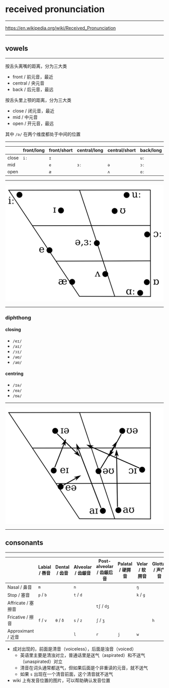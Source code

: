 # received pronunciation

---

https://en.wikipedia.org/wiki/Received_Pronunciation

---

## vowels

---

按舌头离嘴的距离，分为三大类

- front / 前元音，最近
- central / 央元音
- back / 后元音，最远

按舌头里上颚的距离，分为三大类

- close / 闭元音，最近
- mid / 中元音
- open / 开元音，最远

其中 `/ə/` 在两个维度都处于中间的位置

---

|       | front/long | front/short | central/long | central/short | back/long | back/short |
|-------|------------|-------------|--------------|---------------|-----------|------------|
| close | `iː`       | `ɪ`         |              |               | `uː`      | `ʊ`        |
| mid   |            | `e`         | `ɜː`         | `ə`           | `ɔː`      |            |
| open  |            | `æ`         |              | `ʌ`           | `ɑː`      | `ɒ`        |

---

![vowels](./received-pronunciation-vowels.svg)

---

### diphthong

#### closing
- `/eɪ/`
- `/aɪ/`
- `/ɔɪ/`
- `/əʊ/`
- `/aʊ/`

#### centring
- `/ɪə/`
- `/eə/`
- `/ʊə/`

---

![diphthong](./received-pronunciation-vowels-diphthong.svg)

---

## consonants

---

|                    | Labial / 唇音 | Dental / 齿音 | Alveolar / 齿龈音 | Post-alveolar / 齿龈后音 | Palatal / 硬腭音 | Velar / 软腭音 | Glottal / 声门音 |
|--------------------|---------------|---------------|-------------------|--------------------------|------------------|----------------|------------------|
| Nasal / 鼻音       | `m`           |               | `n`               |                          |                  | `ŋ`            |                  |
| Stop / 塞音        | `p` / `b`     |               | `t` / `d`         |                          |                  | `k` / `ɡ`      |                  |
| Affricate / 塞擦音 |               |               |                   | `tʃ` / `dʒ`              |                  |                |                  |
| Fricative / 擦音   | `f` / `v`     | `θ` / `ð`     | `s` / `z`         | `ʃ` / `ʒ`                |                  |                | `h`              |
| Approximant / 近音 |               |               | `l`               | `r`                      | `j`              | `w`            |                  |

- 成对出现的，前面是清音（voiceless），后面是浊音（voiced）
    - 英语里主要是清浊对立，普通话里是送气（aspirated）和不送气（unaspirated）对立
    - 清音在词头通常都送气，但如果后面是个非重读的元音，就不送气
    - 如果 `s` 出现在一个清音前面，这个清音就不送气
- wiki 上有发音位置的图片，可以帮助确认发音位置
